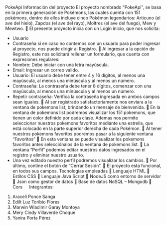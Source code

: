 PokeApi
Información del proyecto
El proyecto nombrado “PokeApi”, se basa en la primera generación de Pokémons, las cuales cuenta con 151 pokémons, dentro de ellos incluye cinco Pokémon legendarios: Articuno (el ave del hielo), Zapdos (el ave del rayo), Moltres (el ave del fuego), Mew y Mewtwo.
	El presente proyecto inicia con un Login inicio, que nos solicita:
-	Usuario
-	Contraseña
sí en caso no contemos con un usuario para poder ingresar al proyecto, nos puede dirigir al Registro.
	Al ingresar a la opción de Registro, este nos solicitará rellenar un formulario, que cuenta con expresiones regulares:	
-	Nombre:  Debe iniciar con una letra mayúscula.
-	Email: Ingresar un correo valido.
-	Usuario: El usuario debe tener entre 4 y 16 dígitos, al menos una mayúscula, al menos una minúscula y al menos un número.
-	Contraseña: La contraseña debe tener 8 dígitos, comenzar con una mayúscula, al menos una minúscula y al menos un número.
-	Repetir contraseña: Verifica la contraseña ingresada en ambos campos sean iguales.
	Al ser registrado satisfactoriamente nos enviara a la ventana de pokemons list, brindando un mensaje de bienvenida.
	En la ventana de pokemons list podremos visualizar los 151 pokemons, que tienen un color definido por cada clase. Ademas nos permite seleccionar nuestros pokemons favoritos mediante una estrella, que está colocado en la parte superior derecha de cada Pokémon.
	Al tener nuestros pokemons favoritos podremos pasar a la siguiente ventana “Favoritos”
	En esta ventana se puede visualizar los pokemons favoritos antes selecciónalos de la ventana de pokemons list.
	La ventana “Perfil” podemos editar nuestros datos ingresados en el registro y eliminar nuestro usuario.
-	Una vez editado nuestro perfil podremos visualizar los cambios.
	Por último, contine el botón de “Cerrar Sesión”.
	El proyecto esta funcional, en todos sus campos.
Tecnologías empleadas
	Lenguaje HTML
	Estilos CSS
	Lenguaje Java Script
	NodeJS como entorno de servidor
	Json como gestor de datos
	Base de datos NoSQL – Mongodb
	Cors 
 
Integrantes:
1.	Araceli Ponce Sanga
2.	Edilt Luz Toribio Flores
3.	Marwin Wladimir Garay Montoya
4.	Mery Cindy Villaverde Choque
5.	Yanira Porta Pérez

